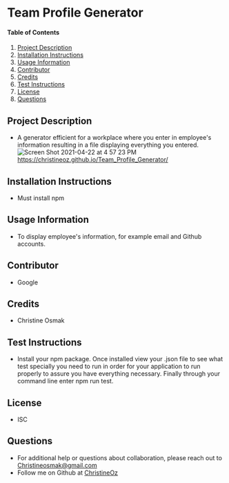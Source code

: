 # Team Profile Generator
    
#### Table of Contents
1. [Project Description](#project-description)
2. [Installation Instructions](#installation-instructions)
3. [Usage Information](#usage-information)
4. [Contributor](#contributor)
5. [Credits](#credits)
6. [Test Instructions](#test-instructions)
7. [License](#license)
8. [Questions](#questions)
## Project Description
* A generator efficient for a workplace where you enter in employee's information resulting in a file displaying everything you entered. 
![Screen Shot 2021-04-22 at 4 57 23 PM](https://user-images.githubusercontent.com/77952267/115784348-fcae6000-a38b-11eb-92ea-7fa29cd5520b.png)
https://christineoz.github.io/Team_Profile_Generator/

## Installation Instructions
* Must install npm
## Usage Information
* To display employee's information, for example email and Github accounts.
## Contributor 
* Google
## Credits
* Christine Osmak
## Test Instructions
* Install your npm package. Once installed view your .json file to see what test specially you need to run in order for your application to run properly to assure you have everything necessary. Finally through your command line enter npm run test. 
## License
* ISC
## Questions
* For additional help or questions about collaboration, please reach out to Christineosmak@gmail.com
* Follow me on Github at [ChristineOz](http://github.com/ChristineOz)
